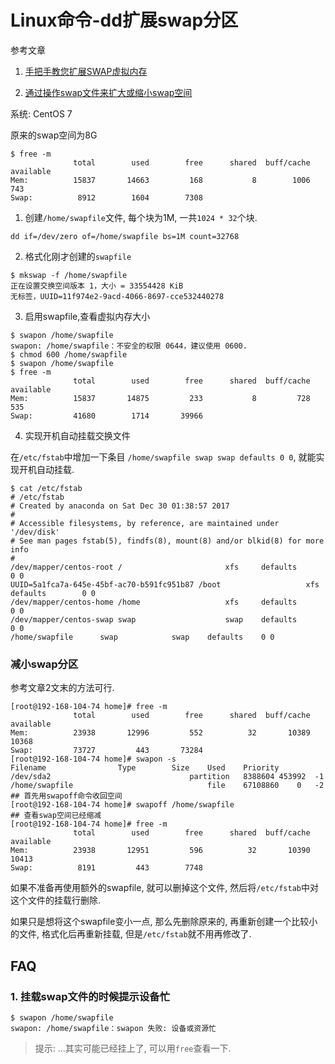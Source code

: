 # Linux命令-dd扩展swap分区

参考文章

1. [手把手教您扩展SWAP虚拟内存](http://blog.csdn.net/linuxnews/article/details/51271875)

2. [通过操作swap文件来扩大或缩小swap空间](https://blog.csdn.net/onebigday/article/details/7410733)

系统: CentOS 7

原来的swap空间为8G

```
$ free -m
              total        used        free      shared  buff/cache   available
Mem:          15837       14663         168           8        1006         743
Swap:          8912        1604        7308
```

1. 创建`/home/swapfile`文件, 每个块为1M, 一共`1024 * 32`个块.

```
dd if=/dev/zero of=/home/swapfile bs=1M count=32768
```

2. 格式化刚才创建的`swapfile`

```log
$ mkswap -f /home/swapfile 
正在设置交换空间版本 1，大小 = 33554428 KiB
无标签，UUID=11f974e2-9acd-4066-8697-cce532440278
```

3. 启用swapfile,查看虚拟内存大小

```log
$ swapon /home/swapfile
swapon: /home/swapfile：不安全的权限 0644，建议使用 0600. 
$ chmod 600 /home/swapfile
$ swapon /home/swapfile
$ free -m
              total        used        free      shared  buff/cache   available
Mem:          15837       14875         233           8         728         535
Swap:         41680        1714       39966
```

4. 实现开机自动挂载交换文件

在`/etc/fstab`中增加一下条目 `/home/swapfile swap swap defaults 0 0`, 就能实现开机自动挂载.

```
$ cat /etc/fstab 
# /etc/fstab
# Created by anaconda on Sat Dec 30 01:38:57 2017
#
# Accessible filesystems, by reference, are maintained under '/dev/disk'
# See man pages fstab(5), findfs(8), mount(8) and/or blkid(8) for more info
#
/dev/mapper/centos-root /                       xfs     defaults        0 0
UUID=5a1fca7a-645e-45bf-ac70-b591fc951b87 /boot                   xfs     defaults        0 0
/dev/mapper/centos-home /home                   xfs     defaults        0 0
/dev/mapper/centos-swap swap                    swap    defaults        0 0
/home/swapfile		swap 			swap	defaults	0 0
```

### 减小swap分区

参考文章2文末的方法可行.

```
[root@192-168-104-74 home]# free -m
              total        used        free      shared  buff/cache   available
Mem:          23938       12996         552          32       10389       10368
Swap:         73727         443       73284
[root@192-168-104-74 home]# swapon -s
Filename				Type		Size	Used	Priority
/dev/sda2                              	partition	8388604	453992	-1
/home/swapfile                          	file	67108860	0	-2
## 首先用swapoff命令收回空间
[root@192-168-104-74 home]# swapoff /home/swapfile 
## 查看swap空间已经缩减
[root@192-168-104-74 home]# free -m
              total        used        free      shared  buff/cache   available
Mem:          23938       12951         596          32       10390       10413
Swap:          8191         443        7748
```

如果不准备再使用额外的swapfile, 就可以删掉这个文件, 然后将`/etc/fstab`中对这个文件的挂载行删除.

如果只是想将这个swapfile变小一点, 那么先删除原来的, 再重新创建一个比较小的文件, 格式化后再重新挂载, 但是`/etc/fstab`就不用再修改了.

## FAQ

### 1. 挂载swap文件的时候提示设备忙

```
$ swapon /home/swapfile
swapon: /home/swapfile：swapon 失败: 设备或资源忙
```

> 提示: ...其实可能已经挂上了, 可以用`free`查看一下.